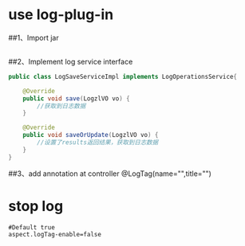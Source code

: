 # use log-plug-in 
##1、Import jar
```xml

```
##2、Implement log service interface
```java
public class LogSaveServiceImpl implements LogOperationsService{

    @Override
    public void save(LogzlVO vo) {
        //获取到日志数据
    }

    @Override
    public void saveOrUpdate(LogzlVO vo) {
        //设置了results返回结果，获取到日志数据
    }
}
```
##3、add annotation at controller
@LogTag(name="",title="")

# stop log

```properties
#Default true
aspect.logTag-enable=false
```

